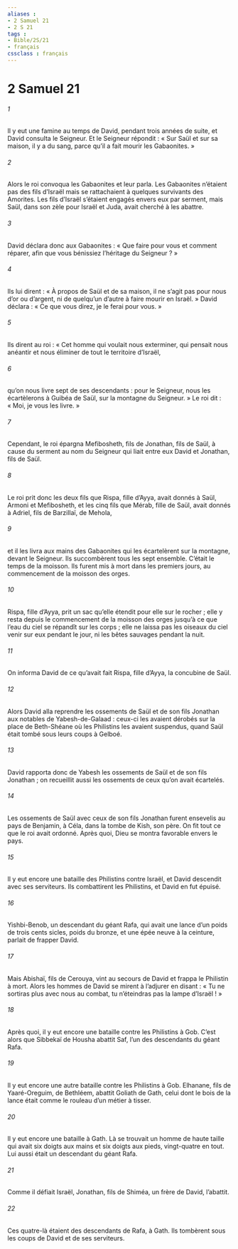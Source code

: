 ```yaml
---
aliases : 
- 2 Samuel 21
- 2 S 21
tags : 
- Bible/2S/21
- français
cssclass : français
---
```


# 2 Samuel 21

###### 1
Il y eut une famine au temps de David, pendant trois années de suite, et David consulta le Seigneur. Et le Seigneur répondit : « Sur Saül et sur sa maison, il y a du sang, parce qu’il a fait mourir les Gabaonites. »
###### 2
Alors le roi convoqua les Gabaonites et leur parla. Les Gabaonites n’étaient pas des fils d’Israël mais se rattachaient à quelques survivants des Amorites. Les fils d’Israël s’étaient engagés envers eux par serment, mais Saül, dans son zèle pour Israël et Juda, avait cherché à les abattre.
###### 3
David déclara donc aux Gabaonites : « Que faire pour vous et comment réparer, afin que vous bénissiez l’héritage du Seigneur ? »
###### 4
Ils lui dirent : « À propos de Saül et de sa maison, il ne s’agit pas pour nous d’or ou d’argent, ni de quelqu’un d’autre à faire mourir en Israël. » David déclara : « Ce que vous direz, je le ferai pour vous. »
###### 5
Ils dirent au roi : « Cet homme qui voulait nous exterminer, qui pensait nous anéantir et nous éliminer de tout le territoire d’Israël,
###### 6
qu’on nous livre sept de ses descendants : pour le Seigneur, nous les écartèlerons à Guibéa de Saül, sur la montagne du Seigneur. » Le roi dit : « Moi, je vous les livre. »
###### 7
Cependant, le roi épargna Mefibosheth, fils de Jonathan, fils de Saül, à cause du serment au nom du Seigneur qui liait entre eux David et Jonathan, fils de Saül.
###### 8
Le roi prit donc les deux fils que Rispa, fille d’Ayya, avait donnés à Saül, Armoni et Mefibosheth, et les cinq fils que Mérab, fille de Saül, avait donnés à Adriel, fils de Barzillaï, de Mehola,
###### 9
et il les livra aux mains des Gabaonites qui les écartelèrent sur la montagne, devant le Seigneur. Ils succombèrent tous les sept ensemble. C’était le temps de la moisson. Ils furent mis à mort dans les premiers jours, au commencement de la moisson des orges.
###### 10
Rispa, fille d’Ayya, prit un sac qu’elle étendit pour elle sur le rocher ; elle y resta depuis le commencement de la moisson des orges jusqu’à ce que l’eau du ciel se répandît sur les corps ; elle ne laissa pas les oiseaux du ciel venir sur eux pendant le jour, ni les bêtes sauvages pendant la nuit.
###### 11
On informa David de ce qu’avait fait Rispa, fille d’Ayya, la concubine de Saül.
###### 12
Alors David alla reprendre les ossements de Saül et de son fils Jonathan aux notables de Yabesh-de-Galaad : ceux-ci les avaient dérobés sur la place de Beth-Shéane où les Philistins les avaient suspendus, quand Saül était tombé sous leurs coups à Gelboé.
###### 13
David rapporta donc de Yabesh les ossements de Saül et de son fils Jonathan ; on recueillit aussi les ossements de ceux qu’on avait écartelés.
###### 14
Les ossements de Saül avec ceux de son fils Jonathan furent ensevelis au pays de Benjamin, à Céla, dans la tombe de Kish, son père. On fit tout ce que le roi avait ordonné. Après quoi, Dieu se montra favorable envers le pays.
###### 15
Il y eut encore une bataille des Philistins contre Israël, et David descendit avec ses serviteurs. Ils combattirent les Philistins, et David en fut épuisé.
###### 16
Yishbi-Benob, un descendant du géant Rafa, qui avait une lance d’un poids de trois cents sicles, poids du bronze, et une épée neuve à la ceinture, parlait de frapper David.
###### 17
Mais Abishaï, fils de Cerouya, vint au secours de David et frappa le Philistin à mort. Alors les hommes de David se mirent à l’adjurer en disant : « Tu ne sortiras plus avec nous au combat, tu n’éteindras pas la lampe d’Israël ! »
###### 18
Après quoi, il y eut encore une bataille contre les Philistins à Gob. C’est alors que Sibbekaï de Housha abattit Saf, l’un des descendants du géant Rafa.
###### 19
Il y eut encore une autre bataille contre les Philistins à Gob. Elhanane, fils de Yaaré-Oreguim, de Bethléem, abattit Goliath de Gath, celui dont le bois de la lance était comme le rouleau d’un métier à tisser.
###### 20
Il y eut encore une bataille à Gath. Là se trouvait un homme de haute taille qui avait six doigts aux mains et six doigts aux pieds, vingt-quatre en tout. Lui aussi était un descendant du géant Rafa.
###### 21
Comme il défiait Israël, Jonathan, fils de Shiméa, un frère de David, l’abattit.
###### 22
Ces quatre-là étaient des descendants de Rafa, à Gath. Ils tombèrent sous les coups de David et de ses serviteurs.
